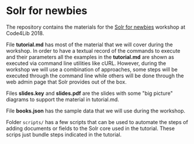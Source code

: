 # Solr for newbies

The repository contains the materials for the [Solr for newbies](http://2018.code4lib.org/workshops/solr-for-newbies) workshop at Code4Lib 2018.

File **tutorial.md** has most of the material that we will cover during the workshop. In order to have a textual record of the commands to execute and their parameters all the examples in the **tutorial.md** are shown as executed via command line utilities like cURL. However, during the workshop we will use a combination of approaches, some steps will be executed through the command line while others will be done through the web admin page that Solr provides out of the box.

Files **slides.key** and **slides.pdf** are the slides with some "big picture" diagrams to support the material in tutorial.md.

File **books.json** has the sample data that we will use during the workshop.

Folder `scripts/` has a few scripts that can be used to automate the steps of adding documents or fields to the Solr core used in the tutorial. These scrips just bundle steps indicated in the tutorial.